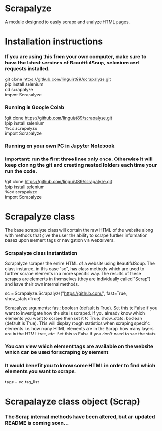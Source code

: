 # Scrapalyze

A module designed to easily scrape and analyze HTML pages. 

# Installation instructions

### If you are using this from your own computer, make sure to have the latest versions of BeautifulSoup, selenium and requests installed.

git clone https://github.com/linguist89/scrapalyze.git  
pip install selenium  
cd scrapalyze  
import Scrapalyze  

### Running in Google Colab
!git clone https://github.com/linguist89/scrapalyze.git  
!pip install selenium  
%cd scrapalyze  
import Scrapalyze  

### Running on your own PC in Jupyter Notebook
### Important: run the first three lines only once. Otherwise it will keep cloning the git and creating nested folders each time your run the code.

!git clone https://github.com/linguist89/scrapalyze.git  
!pip install selenium  
%cd scrapalyze  
import Scrapalyze


# Scrapalyze class

The base scrapalyze class will contain the raw HTML of the website along with methods that give the user the ability to scrape further information based upon element tags or navigation via webdrivers. 

### Scrapalyze class instantiation
Scrapalyze scrapes the entire HTML of a website using BeautifulSoup. The class instance, in this case "sc", has class methods which are used to further scrape elements in a more specific way. The results of these scrapes are elements in themselves (they are individually called "Scrap") and have their own internal methods.

sc = Scrapalyze.Scrapalyze("https://github.com/", fast=True, show_stats=True)

Scrapalyze arguments:
fast: boolean (default is True). Set this to False if you want to investigate how the site is scraped. If you already know which elements you want to scrape then set it to True.
show_stats: boolean (default is True). This will display rough statistics when scraping specific elements i.e. how many HTML elements are in the Scrap, how many layers are in the HTML tree, etc. Set this to False if you don't need to see the stats.



### You can view which element tags are available on the website which can be used for scraping by element 
### It would benefit you to know some HTML in order to find which elements you want to scrape.

tags = sc.tag_list  

# Scrapalayze class object (Scrap)

### The Scrap internal methods have been altered, but an updated README is coming soon...



